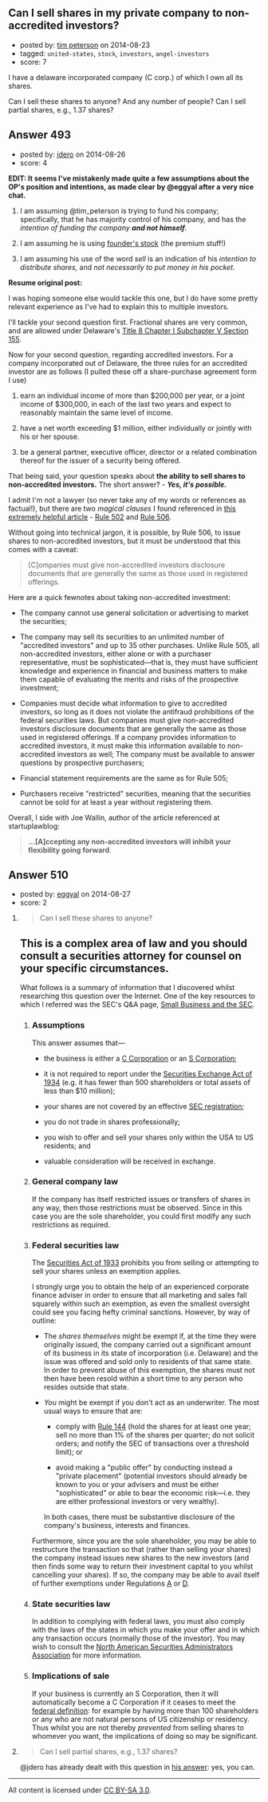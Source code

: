 ## Can I sell shares in my private company to non-accredited investors?

- posted by: [tim peterson](https://stackexchange.com/users/360327/tim-peterson) on 2014-08-23
- tagged: `united-states`, `stock`, `investors`, `angel-investors`
- score: 7

I have a delaware incorporated company (C corp.) of which I own all its shares.

Can I sell these shares to anyone? And any number of people? Can I sell partial shares, e.g., 1.37 shares?


## Answer 493

- posted by: [jdero](https://stackexchange.com/users/1972448/jdero) on 2014-08-26
- score: 4

<p><strong>EDIT: It seems I've mistakenly made quite a few assumptions about the OP's position and intentions, as made clear by @eggyal after a very nice chat.</strong></p>

<ol>
<li><p>I am assuming @tim_peterson is trying to fund his company; specifically, that he has majority control of his company, and has the <em>intention of funding the company <strong>and not himself</em></strong>.</p></li>
<li><p>I am assuming he is using <a href="http://www.alleywatch.com/2013/08/what-is-founders-stock-legally/" rel="nofollow">founder's stock</a> (the premium stuff!)</p></li>
<li><p>I am assuming his use of the word <em>sell</em> is an indication of his <em>intention to distribute shares,</em> and <em>not necessarily to put money in his pocket.</em></p></li>
</ol>

<p><strong>Resume original post:</strong></p>

<p>I was hoping someone else would tackle this one, but I do have some pretty relevant experience as I've had to explain this to multiple investors.</p>

<p>I'll tackle your second question first. Fractional shares are very common, and are allowed under Delaware's <a href="http://delcode.delaware.gov/title8/c001/sc05/" rel="nofollow">Title 8 Chapter I Subchapter V Section 155</a>.</p>

<p>Now for your second question, regarding accredited investors. For a company incorporated out of Delaware, the three rules for an accredited investor are as follows (I pulled these off a share-purchase agreement form I use)</p>

<ol>
<li><p>earn an individual income of more than $200,000 per year, or a joint income of $300,000, in each of the last two years and expect to reasonably maintain the same level of income.</p></li>
<li><p>have a net worth exceeding $1 million, either individually or jointly with his or her spouse.</p></li>
<li><p>be a general partner, executive officer, director or a related combination thereof for the issuer of a security being offered.</p></li>
</ol>

<p>That being said, your question speaks about <strong>the ability to sell shares to non-accredited investors.</strong> The short answer? - <strong><em>Yes, it's possible.</em></strong></p>

<p>I admit I'm not a lawyer (so never take any of my words or references as factual!), but there are two <em>magical clauses</em> I found referenced in <a href="http://www.startuplawblog.com/2013/01/14/cant-i-let-non-accredited-investors-in-my-round/" rel="nofollow">this extremely helpful article</a>  - <a href="http://www.law.cornell.edu/cfr/text/17/230.502" rel="nofollow">Rule 502</a> and <a href="http://www.sec.gov/answers/rule506.htm" rel="nofollow">Rule 506</a>.</p>

<p>Without going into technical jargon, it is possible, by Rule 506, to issue shares to non-accredited investors, but it must be understood that this comes with a caveat:</p>

<blockquote>
  <p>[C]ompanies must give non-accredited investors disclosure documents
  that are generally the same as those used in registered offerings.</p>
</blockquote>

<p>Here are a quick fewnotes about taking non-accredited investment:</p>

<ul>
<li><p>The company cannot use general solicitation or advertising to market the securities;</p></li>
<li><p>The company may sell its securities to an unlimited number of "accredited investors" and up to 35 other purchases. Unlike Rule 505, all non-accredited investors, either alone or with a purchaser representative, must be sophisticated—that is, they must have sufficient knowledge and experience in financial and business matters to make them capable of evaluating the merits and risks of the prospective investment;</p></li>
<li><p>Companies must decide what information to give to accredited investors, so long as it does not violate the antifraud prohibitions of the federal securities laws. But companies must give non-accredited investors disclosure documents that are generally the same as those used in registered offerings. If a company provides information to accredited investors, it must make this information available to non-accredited investors as well;
The company must be available to answer questions by prospective purchasers;</p></li>
<li><p>Financial statement requirements are the same as for Rule 505;</p></li>
<li><p>Purchasers receive "restricted" securities, meaning that the securities cannot be sold for at least a year without registering them.</p></li>
</ul>

<p>Overall, I side with Joe Wallin, author of the article referenced at startuplawblog:</p>

<blockquote>
  <p><strong>...[A]ccepting any non-accredited investors will inhibit your</strong>
  <strong>flexibility going forward</strong>.</p>
</blockquote>



## Answer 510

- posted by: [eggyal](https://stackexchange.com/users/310184/eggyal) on 2014-08-27
- score: 2

1. > Can I sell these shares to anyone?

    ## This is a complex area of law and you should consult a securities attorney for counsel on your specific circumstances. ##

    What follows is a summary of information that I discovered whilst researching this question over the Internet.  One of the key resources to which I referred was the SEC's Q&A page, [Small Business and the SEC](http://www.sec.gov/info/smallbus/qasbsec.htm).

    1. ### Assumptions ###

        This answer assumes that&mdash;

        * the business is either a [C Corporation](http://en.wikipedia.org/wiki/C_corporation) or an [S Corporation](http://en.wikipedia.org/wiki/C_corporation);

        * it is not required to report under the [Securities Exchange Act of 1934](https://www.sec.gov/about/laws/sea34.pdf) (e.g. it has fewer than 500 shareholders or total assets of less than $10 million);

        * your shares are not covered by an effective [SEC registration](http://www.sec.gov/answers/regis33.htm);

        * you do not trade in shares professionally;

        * you wish to offer and sell your shares only within the USA to US residents; and

        * valuable consideration will be received in exchange.

    2. ### General company law ###

        If the company has itself restricted issues or transfers of shares in any way, then those restrictions must be observed.  Since in this case you are the sole shareholder, you could first modify any such restrictions as required.

    3. ### Federal securities law ###

        The [Securities Act of 1933](https://www.sec.gov/about/laws/sa33.pdf) prohibits you from selling or attempting to sell your shares unless an exemption applies.

        I strongly urge you to obtain the help of an experienced corporate finance adviser in order to ensure that all marketing and sales fall squarely within such an exemption, as even the smallest oversight could see you facing hefty criminal sanctions.  However, by way of outline:

        * The *shares themselves* might be exempt if, at the time they were originally issued, the company carried out a significant amount of its business in its state of incorporation (i.e. Delaware) and the issue was offered and sold only to residents of that same state.  In order to prevent abuse of this exemption, the shares must not then have been resold within a short time to any person who resides outside that state.

        * *You* might be exempt if you don't act as an underwriter.  The most usual ways to ensure that are:

            * comply with [Rule 144](http://www.sec.gov/investor/pubs/rule144.htm) (hold the shares for at least one year; sell no more than 1% of the shares per quarter; do not solicit orders; and notify the SEC of transactions over a threshold limit); or

            * avoid making a "public offer" by conducting instead a "private placement" (potential investors should already be known to you or your advisers and must be either "sophisticated" or able to bear the economic risk&mdash;i.e. they are either professional investors or very wealthy).

            In both cases, there must be substantive disclosure of the company's business, interests and finances.

        Furthermore, since you are the sole shareholder, you may be able to restructure the transaction so that (rather than selling your shares) the company instead issues new shares to the new investors (and then finds some way to return their investment capital to you whilst cancelling your shares).  If so, the company may be able to avail itself of further exemptions under Regulations [A](http://www.sec.gov/info/smallbus/qasbsec.htm#rega) or [D](http://www.sec.gov/info/smallbus/qasbsec.htm#regd).

    4. ### State securities law ###

        In addition to complying with federal laws, you must also comply with the laws of the states in which you make your offer and in which any transaction occurs (normally those of the investor).  You may wish to consult the [North American Securities Administrators Association](http://www.nasaa.org/) for more information.

    5. ### Implications of sale ###

        If your business is currently an S Corporation, then it will automatically become a C Corporation if it ceases to meet the [federal definition](http://www.gpo.gov/fdsys/pkg/USCODE-2011-title26/html/USCODE-2011-title26-subtitleA-chap1-subchapS-partI-sec1361.htm): for example by having more than 100 shareholders or any who are not natural persons of US citizenship or residency.  Thus whilst you are not thereby *prevented* from selling shares to whomever you want, the implications of doing so may be significant.

2. > Can I sell partial shares, e.g., 1.37 shares?

    @jdero has already dealt with this question in [his answer](https://startups.stackexchange.com/a/493): yes, you can.



---

All content is licensed under [CC BY-SA 3.0](https://creativecommons.org/licenses/by-sa/3.0/).
